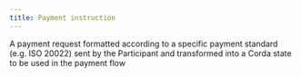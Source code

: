 ```yaml
---
title: Payment instruction
---
```


A payment request formatted according to a specific payment standard (e.g. ISO 20022) sent by the Participant and transformed into a Corda state to be used in the payment flow
